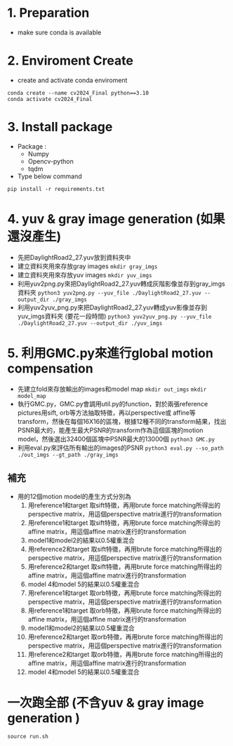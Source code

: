 # 1. Preparation
- make sure conda is available
# 2. Enviroment Create
- create and activate conda enviroment
```
conda create --name cv2024_Final python==3.10
conda activate cv2024_Final
```
# 3. Install package
- Package :
    - Numpy
    - Opencv-python   
    - tqdm
- Type below command
```
pip install -r requirements.txt
```
# 4. yuv & gray image generation (如果還沒產生)
- 先把DaylightRoad2_27.yuv放到資料夾中
- 建立資料夾用來存放gray images 
`mkdir gray_imgs`
- 建立資料夾用來存放yuv images
`mkdir yuv_imgs`
- 利用yuv2png.py來把DaylightRoad2_27.yuv轉成灰階影像並存到gray_imgs資料夾
`python3 yuv2png.py --yuv_file ./DaylightRoad2_27.yuv --output_dir ./gray_imgs`
- 利用yuv2yuv_png.py來把DaylightRoad2_27.yuv轉成yuv影像並存到yuv_imgs資料夾 (要花一段時間)
`python3 yuv2yuv_png.py --yuv_file ./DaylightRoad2_27.yuv --output_dir ./yuv_imgs`
# 5. 利用GMC.py來進行global motion compensation
- 先建立fold來存放輸出的images和model map
`mkdir out_imgs`
`mkdir model_map`
- 執行GMC.py，GMC.py會調用util.py的function，對於兩張reference pictures用sift, orb等方法抽取特徵，再以perspective或 affine等transform，然後在每個16X16的區塊，根據12種不同的transform結果，找出PSNR最大的，能產生最大PSNR的transform作為這個區塊的motion model，然後選出32400個區塊中PSNR最大的13000個
`python3 GMC.py`
- 利用eval.py來評估所有輸出的images的PSNR
`python3 eval.py --so_path ./out_imgs --gt_path ./gray_imgs`

## 補充
- 用的12個motion model的產生方式分別為
    1. 用reference1和target 取sift特徵，再用brute force matching所得出的perspective matrix，用這個perspective matrix進行的transformation
    2. 用reference1和target 取sift特徵，再用brute force matching所得出的affine matrix，用這個affine matrix進行的transformation
    3. model1和model2的結果以0.5權重混合
    4. 用reference2和target 取sift特徵，再用brute force matching所得出的perspective matrix，用這個perspective matrix進行的transformation
    5. 用reference2和target 取sift特徵，再用brute force matching所得出的affine matrix，用這個affine matrix進行的transformation
    6. model 4和model 5的結果以0.5權重混合
    7. 用reference1和target 取orb特徵，再用brute force matching所得出的perspective matrix，用這個perspective matrix進行的transformation
    8. 用reference1和target 取orb特徵，再用brute force matching所得出的affine matrix，用這個affine matrix進行的transformation
    9. model1和model2的結果以0.5權重混合
    10. 用reference2和target 取orb特徵，再用brute force matching所得出的perspective matrix，用這個perspective matrix進行的transformation
    11. 用reference2和target 取orb特徵，再用brute force matching所得出的affine matrix，用這個affine matrix進行的transformation
    12. model 4和model 5的結果以0.5權重混合
# 一次跑全部 (不含yuv & gray image generation )
`source run.sh`